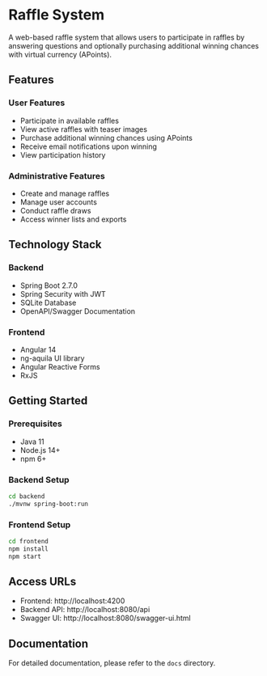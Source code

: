 # Raffle System

A web-based raffle system that allows users to participate in raffles by answering questions and optionally purchasing additional winning chances with virtual currency (APoints).

## Features

### User Features
- Participate in available raffles
- View active raffles with teaser images
- Purchase additional winning chances using APoints
- Receive email notifications upon winning
- View participation history

### Administrative Features
- Create and manage raffles
- Manage user accounts
- Conduct raffle draws
- Access winner lists and exports

## Technology Stack

### Backend
- Spring Boot 2.7.0
- Spring Security with JWT
- SQLite Database
- OpenAPI/Swagger Documentation

### Frontend
- Angular 14
- ng-aquila UI library
- Angular Reactive Forms
- RxJS

## Getting Started

### Prerequisites
- Java 11
- Node.js 14+
- npm 6+

### Backend Setup
```bash
cd backend
./mvnw spring-boot:run
```

### Frontend Setup
```bash
cd frontend
npm install
npm start
```

## Access URLs
- Frontend: http://localhost:4200
- Backend API: http://localhost:8080/api
- Swagger UI: http://localhost:8080/swagger-ui.html

## Documentation
For detailed documentation, please refer to the `docs` directory.